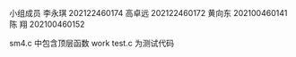小组成员
李永琪 202122460174 
高卓远 202122460172 
黄向东 202100460141 
陈  翔 202100460152

sm4.c 中包含顶层函数 work
test.c 为测试代码
